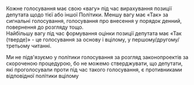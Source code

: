 Кожне голосування має свою «вагу» під час вирахування позиції депутата щодо тієї або іншої Політики. Меншу вагу має
«Так» за сигнальні голосування, голосування про внесення у порядок денний, повернення до розгляду тощо.  
Найбільшу вагу під час формування оцінки позиції депутата має «Так (тверде)» - це голосування за основу і вцілому, 
у першому/другому/третьому читанні.
  
Ми не підв'язуємо у політики голосування за розгляд законопроектів за скороченою процедурою, бо не можемо стверджувати, 
що депутати, які проголосували проти під час такого голосування, є противниками відповідної політики вцілому  
